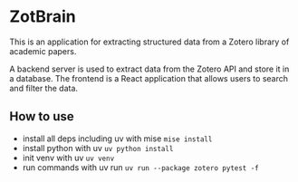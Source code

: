 # ZotBrain

This is an application for extracting structured data from a Zotero library of academic papers.

A backend server is used to extract data from the Zotero API and store it in a database. The frontend is a React application that allows users to search and filter the data.

## How to use

- install all deps including uv with mise `mise install`
- install python with uv `uv python install`
- init venv with uv `uv venv`
- run commands with uv run `uv run --package zotero pytest -f`
